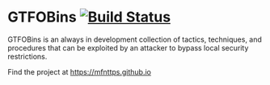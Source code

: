 # GTFOBins [![Build Status][]][travis]

[Build Status]: https://travis-ci.org/GTFOBins/GTFOBins.github.io.svg?branch=master
[travis]: https://travis-ci.org/GTFOBins/GTFOBins.github.io

GTFOBins is an always in development collection of tactics, techniques, and procedures that can be exploited by an attacker to bypass local security restrictions.

Find the project at https://mfnttps.github.io
